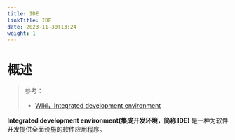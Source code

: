 ```yaml
---
title: IDE
linkTitle: IDE
date: 2023-11-30T13:24
weight: 1
---
```


# 概述

> 参考：
> 
> - [WIki，Integrated development environment](https://en.wikipedia.org/wiki/Integrated_development_environment)

**Integrated development environment(集成开发环境，简称 IDE)** 是一种为软件开发提供全面设施的软件应用程序。


